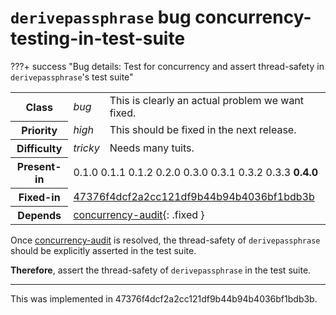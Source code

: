# `derivepassphrase` bug concurrency-testing-in-test-suite

???+ success "Bug details: Test for concurrency and assert thread-safety in `derivepassphrase`&apos;s test suite"
    <table id="bug-summary" markdown>
        <tr><th scope=col>Class<td><i>bug</i><td>This is clearly an actual problem we want fixed.
        <tr><th scope=col>Priority<td><i>high</i><td>This should be fixed in the next release.
        <tr><th scope=col>Difficulty<td><i>tricky</i><td>Needs many tuits.
        <tr><th scope=col>Present-in<td colspan=2>0.1.0 0.1.1 0.1.2 0.2.0 0.3.0 0.3.1 0.3.2 0.3.3 <b>0.4.0</b>
        <tr><th scope=col>Fixed-in<td colspan=2><a href="https://github.com/the-13th-letter/derivepassphrase/commit/47376f4dcf2a2cc121df9b44b94b4036bf1bdb3b">47376f4dcf2a2cc121df9b44b94b4036bf1bdb3b</a>
        <tr><th scope=col>Depends<td colspan=2>[concurrency-audit](concurrency-audit.md){: .fixed }
    </table>

Once [concurrency-audit](concurrency-audit.md) is resolved, the thread-safety of `derivepassphrase` should be explicitly asserted in the test suite.

**Therefore**, assert the thread-safety of `derivepassphrase` in the test suite.

--------

This was implemented in 47376f4dcf2a2cc121df9b44b94b4036bf1bdb3b.
